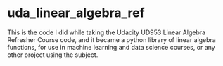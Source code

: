 # uda_linear_algebra_ref

This is the code I did while taking the Udacity UD953 Linear Algebra Refresher Course code,
and it became a python library of linear algebra functions, for use in machine learning
and data science courses, or any other project using the subject.

